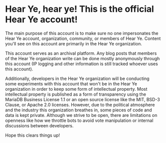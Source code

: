 # Hear Ye, hear ye! This is the official Hear Ye account!

The main purpose of this account is to make sure no one impersonates
the Hear Ye account, organization, community, or members of Hear
Ye. Content you'll see on this account are primarily in the
Hear Ye organization.

This account serves as an archival platform. Any blog posts that
members of the Hear Ye organization write can be done mostly
anonymously through this account (IP logging and other information
is still tracked whoever uses this account).

Additionally, developers in the Hear Ye organization will be 
conducting some experiments with this account that won't be in the
Hear Ye organization in order to keep some form of intellectual
property. Most intellectual property is published as a form of
transparency using the MariaDB Business License 1.1 or an
open source license like the MIT, BSD-3 Clause, or Apache 2.0
licenses. However, due to the political atmosphere and the
industry this organization breathes in, some pieces of code
and data is kept private. Although we strive to be open, 
there are limitations on openness like how we throttle bots
to avoid vote manipulation or internal discussions between
developers.

Hope this clears things up!

